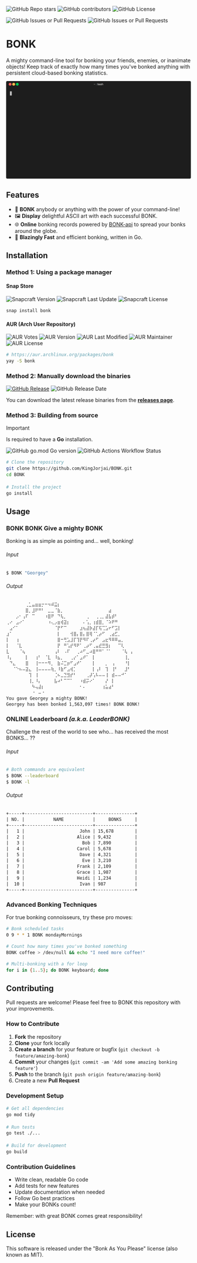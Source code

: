 ![GitHub Repo stars](https://img.shields.io/github/stars/KingJorjai/BONK?style=for-the-badge)
![GitHub contributors](https://img.shields.io/github/contributors/KingJorjai/BONK?style=for-the-badge)
![GitHub License](https://img.shields.io/github/license/KingJorjai/BONK?style=for-the-badge)

![GitHub Issues or Pull Requests](https://img.shields.io/github/issues/KingJorjai/BONK?style=for-the-badge)
![GitHub Issues or Pull Requests](https://img.shields.io/github/issues-pr/KingJorjai/BONK?style=for-the-badge)

# BONK

A mighty command-line tool for bonking your friends, enemies, or inanimate objects! Keep track of exactly how many times you've bonked anything with persistent cloud-based bonking statistics.

![BonkingGif](img/demo-bonk.gif)

## Features

- 🔨 **BONK** anybody or anything with the power of  your command-line!
- 🖼️ **Display** delightful ASCII art with each successful BONK.
- 🌐 **Online** bonking records powered by [BONK-api](https://github.com/KingJorjai/BONK-api/) to spread your bonks around the globe.
- 💨 **Blazingly Fast** and efficient bonking, written in Go.

## Installation

### Method 1: Using a package manager

#### Snap Store
![Snapcraft Version](https://img.shields.io/snapcraft/v/bonk/latest/stable)
![Snapcraft Last Update](https://img.shields.io/snapcraft/last-update/bonk/latest/stable)
![Snapcraft License](https://img.shields.io/snapcraft/l/bonk)

```bash
snap install bonk 
```

#### AUR (Arch User Repository)

![AUR Votes](https://img.shields.io/aur/votes/bonk)
![AUR Version](https://img.shields.io/aur/version/bonk)
![AUR Last Modified](https://img.shields.io/aur/last-modified/bonk)
![AUR Maintainer](https://img.shields.io/aur/maintainer/bonk)
![AUR License](https://img.shields.io/aur/license/bonk)

```bash
# https://aur.archlinux.org/packages/bonk
yay -S bonk
```

### Method 2: Manually download the binaries
[![GitHub Release](https://img.shields.io/github/v/release/KingJorjai/BONK)](https://github.com/KingJorjai/BONK/releases/latest)
![GitHub Release Date](https://img.shields.io/github/release-date/KingJorjai/BONK)

You can download the latest release binaries from the [**releases page**](https://github.com/KingJorjai/BONK/releases/).

### Method 3: Building from source

> [!IMPORTANT]
> Is required to have a **Go** installation. 

![GitHub go.mod Go version](https://img.shields.io/github/go-mod/go-version/KingJorjai/BONK)
![GitHub Actions Workflow Status](https://img.shields.io/github/actions/workflow/status/KingJorjai/BONK/go.yml)

```bash
# Clone the repository
git clone https://github.com/KingJorjai/BONK.git
cd BONK

# Install the project
go install
```

## Usage

### BONK BONK Give a mighty BONK

Bonking is as simple as pointing and... well, bonking!

###### Input

```bash
$ BONK "Georgey"
```

###### Output

```
⠀⠀⠀⠀⠀⠀⢀⣁⣤⣶⣶⡒⠒⠲⠾⣭⡆⠀⠀⠀⠀⠀⠀⠀⠀⠀⠀⠀⠀⠀⠀⠀⠀⠀⠀⠀⠀⠀⠀⠀
⠀⠀⠀⠀⠀⠀⣿⡀⣸⠟⠛⠃⠀⣀⣀⠈⣷⡀⠀⠀⠀⠀⠀⠀⠀⠀⠀⠀⠀⠀⠀⠀⣴⠀⠀⠀⠀⠀⠀⠀
⠀⠀⠀⡠⠂⢠⠏⠀⠉⠀⠀⠀⠰⣿⠟⠀⠙⢧⡀⠀⠀⠀⠀⠀⠀⢀⠀⠀⢀⢀⡀⣼⣧⡾⠃⠀⠀⠀⠀⠀
⢀⠔⠀⣠⠔⠁⠀⠀⠀⠀⠀⠀⠀⠰⢄⡠⣶⢾⣽⡆⠀⠀⠀⠀⠄⢡⡀⢰⣾⣿⡀⠈⠵⠟⠛⠀⠀⠀⠀⠀
⠀⣠⠊⠁⠀⠀⠀⠀⠀⠀⠀⠀⠀⠀⠀⠈⡟⠋⠉⠀⠀⠀⠀⣰⢦⣼⡷⣼⡏⢯⢉⣡⠖⠋⣩⡇⠀⠀⠀⠀
⣰⠁⠀⠀⠀⠀⠀⠀⠀⠀⠀⠀⠀⠀⠀⠀⡇⠀⠀⠀⢺⣿⡄⣿⡄⣿⢿⠈⢁⡴⠋⠀⢀⣴⣋⡀⠀⠀⠀⠀
⡇⠀⠀⢰⠀⠀⠀⠀⠀⠀⠀⠀⠀⠀⠀⠀⣿⠒⢛⣡⣸⡏⢹⡟⠻⠏⢀⡴⠋⠀⣠⣖⠻⠿⠿⣤⡀⠀⠀⠀
⡇⠀⠀⠈⣇⠀⠀⠀⠀⠀⠀⠀⠀⠀⠀⠀⡟⠀⠛⢡⡞⠻⠟⠁⢀⡴⠋⢀⣤⣞⣛⣻⡆⠀⠀⠉⢇⠀⠀⠀
⣇⠀⠀⠀⠈⢦⠀⠀⠀⠀⠀⠀⠀⠀⠀⢠⠇⠀⠠⠏⠀⠀⢀⠴⠋⣀⠴⣿⠛⠛⠁⠈⠁⠀⠀⠀⠈⢧⠀⡄
⠸⡄⠀⠀⠀⠀⡇⠀⠀⢰⠃⠀⠈⣇⠀⠸⣦⡀⠀⠀⢀⡔⠁⣠⠞⠁⠀⡇⠀⠀⠀⠀⠀⠀⠀⠀⠀⢸⡀⠀
⠀⠙⣄⠀⠀⠀⣿⠀⠀⢸⠒⠒⠒⠻⡀⠀⣷⠬⣉⡶⠋⣠⠞⠁⠀⠀⠀⡇⠀⠀⠀⡀⠀⢠⠀⠀⠀⠘⡇⠀
⠀⠀⠈⠑⠦⠤⣽⣄⠀⢸⠤⠤⠤⠤⢷⡀⠸⣷⠋⣠⢾⡁⠀⠀⠀⠀⠀⡇⢠⠇⠀⢹⠀⢸⠃⠀⠀⣸⠃⠀
⠀⠀⠀⠀⠀⠀⠀⢹⠀⢸⠀⠀⠀⠀⠀⢈⠦⣀⣙⣻⡞⠃⠀⠀⠀⢀⡼⢡⠧⠤⠤⢸⠀⣾⠤⠤⠚⠁⠀⠀
⠀⠀⠀⠀⠀⠀⠀⢸⡀⠸⡄⠀⠀⠀⠀⣧⠴⠃⠉⠉⠁⠀⠀⠰⣾⡭⠔⠁⠀⠀⠀⡜⠀⡇⠀⠀⠀⠀⠀⠀
⠀⠀⠀⠀⠀⠀⠀⠀⠳⢤⣼⡆⠀⠀⠀⠀⠀⠀⠀⠀⠀⠀⠀⠂⠄⠀⠀⠀⠀⠀⢰⣥⣴⠃⠀⠀⠀⠀⠀⠀
⠀⠀⠀⠀⠀⠀⠀⠀⠐⠀⠤⠐⠀⠀⠀⠀⠀⠀⠀⠀⠀⠀⠀⠀⠀⠀⠀⠀⠀⠀⠀⠀⠀⠀⠀⠀⠀⠀⠀⠀⠀
You gave Georgey a mighty BONK!
Georgey has been bonked 1,563,097 times! BONK BONK!
```

### ONLINE Leaderboard *(a.k.a. LeaderBONK)*

Challenge the rest of the world to see who... has received the most BONKS... ??

###### Input

```bash
# Both commands are equivalent
$ BONK --leaderboard
$ BONK -l
```

###### Output

```
+-----+--------------------------+---------------+
| NO. |           NAME           |     BONKS     |
+-----+--------------------------+---------------+
|   1 |                     John | 15,678        |
|   2 |                    Alice | 9,432         |
|   3 |                      Bob | 7,890         |
|   4 |                    Carol | 5,678         |
|   5 |                     Dave | 4,321         |
|   6 |                      Eve | 3,210         |
|   7 |                    Frank | 2,109         |
|   8 |                    Grace | 1,987         |
|   9 |                    Heidi | 1,234         |
|  10 |                     Ivan | 987           |
+-----+--------------------------+---------------+

```

### Advanced Bonking Techniques

For true bonking connoisseurs, try these pro moves:

```bash
# Bonk scheduled tasks
0 9 * * 1 BONK mondayMornings
```
```bash
# Count how many times you've bonked something
BONK coffee > /dev/null && echo "I need more coffee!"
```
```bash
# Multi-bonking with a for loop
for i in {1..5}; do BONK keyboard; done
```

## Contributing

Pull requests are welcome! Please feel free to BONK this repository with your improvements.

### How to Contribute

1. **Fork** the repository
2. **Clone** your fork locally
3. **Create a branch** for your feature or bugfix (`git checkout -b feature/amazing-bonk`)
4. **Commit** your changes (`git commit -am 'Add some amazing bonking feature'`)
5. **Push** to the branch (`git push origin feature/amazing-bonk`)
6. Create a new **Pull Request**

### Development Setup

```bash
# Get all dependencies
go mod tidy

# Run tests
go test ./...

# Build for development
go build
```

### Contribution Guidelines

- Write clean, readable Go code
- Add tests for new features
- Update documentation when needed
- Follow Go best practices
- Make your BONKs count!

Remember: with great BONK comes great responsibility!

## License

This software is released under the "Bonk As You Please" license (also known as MIT).
